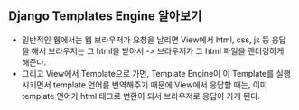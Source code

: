 ## Django Templates Engine 알아보기
- 일반적인 웹에서는 웹 브라우저가 요청을 날리면 View에서 html, css, js 등 응답을 해서 브라우저는 그 html을 받아서 -> 브라우저가 그 html 파일을 랜더링하게 해준다.
- 그리고 View에서 Template으로 가면, Template Engine이 이 Template를 실행시키면서 template 언어를 번역해주기 때문에 View에서 응답할 때는, 이미 template 언어가 html 태그로 변환이 되서
  브라우저로 응답이 가게 된다.   
